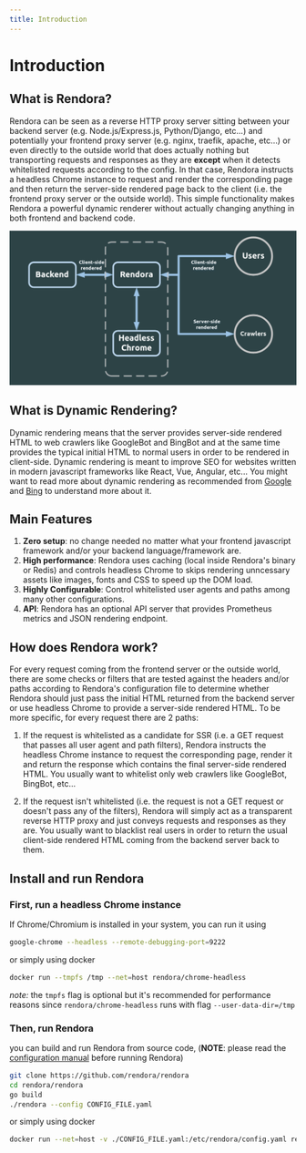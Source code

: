 ```yaml
---
title: Introduction
---
```


# Introduction
## What is Rendora?

Rendora can be seen as a reverse HTTP proxy server sitting between your backend server (e.g. Node.js/Express.js, Python/Django, etc...)
and potentially your frontend proxy server (e.g. nginx, traefik, apache, etc...) or even directly to the outside world that does actually nothing but transporting requests and responses as they are **except** when it detects whitelisted requests according to the config. In that case, Rendora instructs a headless Chrome instance to request and render the corresponding page and then return the server-side rendered page back to the client (i.e. the frontend proxy server or the outside world). This simple functionality makes Rendora a powerful dynamic renderer
without actually changing anything in both frontend and backend code.

![Diagram](./pics/diagram.png)


## What is Dynamic Rendering?
Dynamic rendering means that the server provides server-side rendered HTML to web crawlers like GoogleBot and BingBot and at the same time provides the typical initial HTML to normal users in order to be rendered in client-side. Dynamic rendering is meant to improve SEO for websites written in modern javascript frameworks like React, Vue, Angular, etc... You might want to read more about dynamic rendering as recommended from
[Google](https://developers.google.com/search/docs/guides/dynamic-rendering) and 
[Bing](https://blogs.bing.com/webmaster/october-2018/bingbot-Series-JavaScript,-Dynamic-Rendering,-and-Cloaking-Oh-My) to understand more about it.


## Main Features
1. **Zero setup**: no change needed no matter what your frontend javascript framework and/or your backend language/framework are.
2. **High performance**: Rendora uses caching (local inside Rendora's binary or Redis) and controls headless Chrome to skips rendering unncessary assets like images, fonts and CSS to speed up the DOM load.
3. **Highly Configurable**: Control whitelisted user agents and paths among many other configurations.
4. **API**: Rendora has an optional API server that provides Prometheus metrics and JSON rendering endpoint.


## How does Rendora work?

For every request coming from the frontend server or the outside world, there are some checks or filters that are tested against the headers and/or paths according to Rendora's configuration file to determine whether Rendora should just pass the initial HTML returned from the backend server or use headless Chrome to provide a server-side rendered HTML. To be more specific, for every request there are 2 paths:

1. If the request is whitelisted as a candidate for SSR (i.e. a GET request that passes all user agent and path filters), Rendora instructs the headless Chrome instance to request the corresponding page, render it and return the response which contains the final server-side rendered HTML. You usually want to whitelist only web crawlers like GoogleBot, BingBot, etc...

2. If the request isn't whitelisted (i.e. the request is not a GET request or doesn't pass any of the filters), Rendora will simply act as a transparent reverse HTTP proxy and just conveys requests and responses as they are. You usually want to blacklist real users in order to return the usual client-side rendered HTML coming from the backend server back to them.





## Install and run Rendora

### First, run a headless Chrome instance
If Chrome/Chromium is installed in your system, you can run it using

``` bash
google-chrome --headless --remote-debugging-port=9222
```
or simply using docker

``` bash
docker run --tmpfs /tmp --net=host rendora/chrome-headless
```

*note:* the `tmpfs` flag is optional but it's recommended for performance reasons since `rendora/chrome-headless` runs with flag `--user-data-dir=/tmp`

### Then, run Rendora

you can build and run Rendora from source code, (**NOTE**: please read the [configuration manual](configuration/) before running Rendora)

``` bash
git clone https://github.com/rendora/rendora
cd rendora/rendora
go build
./rendora --config CONFIG_FILE.yaml
```

or simply using docker

``` bash
docker run --net=host -v ./CONFIG_FILE.yaml:/etc/rendora/config.yaml rendora/rendora
```


